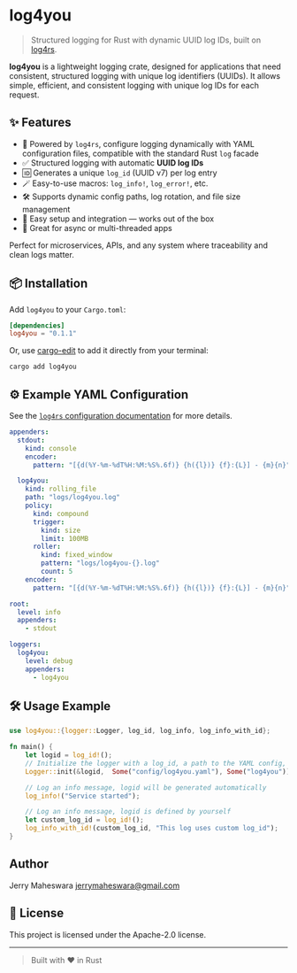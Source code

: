 # log4you

> Structured logging for Rust with dynamic UUID log IDs, built on [log4rs](https://docs.rs/log4rs).


**log4you** is a lightweight logging crate, designed for applications that need consistent, structured logging with unique log identifiers (UUIDs). It allows simple, efficient, and consistent logging with unique log IDs for each request.

## ✨ Features

- 🔧 Powered by `log4rs`, configure logging dynamically with YAML configuration files, compatible with the standard Rust `log` facade
- ✅ Structured logging with automatic **UUID log IDs**
- 🆔 Generates a unique `log_id` (UUID v7) per log entry
- 🪄 Easy-to-use macros: `log_info!`, `log_error!`, etc.
- 🛠️ Supports dynamic config paths, log rotation, and file size management
- 🚀 Easy setup and integration — works out of the box
- 🧵 Great for async or multi-threaded apps

Perfect for microservices, APIs, and any system where traceability and clean logs matter.

## 📦 Installation


Add `log4you` to your `Cargo.toml`:

```toml
[dependencies]
log4you = "0.1.1"
```

Or, use [cargo-edit](https://crates.io/crates/cargo-edit) to add it directly from your terminal:

```bash
cargo add log4you
```


## ⚙️ Example YAML Configuration

See the [`log4rs` configuration documentation](https://docs.rs/log4rs/latest/log4rs/#configuration) for more details.

```yaml
appenders:
  stdout:
    kind: console
    encoder:
      pattern: "[{d(%Y-%m-%dT%H:%M:%S%.6f)} {h({l})} {f}:{L}] - {m}{n}"

  log4you:
    kind: rolling_file
    path: "logs/log4you.log"
    policy:
      kind: compound
      trigger:
        kind: size
        limit: 100MB
      roller:
        kind: fixed_window
        pattern: "logs/log4you-{}.log"
        count: 5
    encoder:
      pattern: "[{d(%Y-%m-%dT%H:%M:%S%.6f)} {h({l})} {f}:{L}] - {m}{n}"

root:
  level: info
  appenders:
    - stdout

loggers:
  log4you:
    level: debug
    appenders:
      - log4you
```

## 🛠️ Usage Example

```rust
use log4you::{logger::Logger, log_id, log_info, log_info_with_id};

fn main() {
    let logid = log_id!();
    // Initialize the logger with a log_id, a path to the YAML config, and the service name
    Logger::init(&logid,  Some("config/log4you.yaml"), Some("log4you"));

    // Log an info message, logid will be generated automatically
    log_info!("Service started");

    // Log an info message, logid is defined by yourself
    let custom_log_id = log_id!();
    log_info_with_id!(custom_log_id, "This log uses custom log_id");
}
```


## Author
Jerry Maheswara <jerrymaheswara@gmail.com>


## 📖 License

This project is licensed under the Apache-2.0 license.

---

> Built with ❤️ in Rust